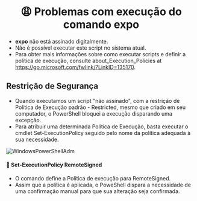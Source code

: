 <h1 align="center">
	😩 Problemas com execução do comando <strong>expo</strong>
</h1>

- <strong>expo</strong> não está assinado digitalmente. 
- Não é possível executar este script no sistema atual. 
- Para obter mais informações sobre como executar scripts e definir a política de execução, consulte
about_Execution_Policies at https://go.microsoft.com/fwlink/?LinkID=135170.

<h2>
    Restrição de Segurança
</h2>

- Quando executamos um script "não assinado", com a restrição de Política de Execução padrão - Restricted, mesmo que criado em seu computador, o PowerShell bloquei a execução disparando uma excepção.
- Para atribuir uma determinada Política de Execução, basta executar o cmdlet Set-ExecutionPolicy seguido pelo nome da política adequada à sua necessidade.

![WindowsPowerShellAdm](https://user-images.githubusercontent.com/49990149/89593101-b082b600-d824-11ea-8463-377dfec9bcf9.png)

#### 🙂 Set-ExecutionPolicy RemoteSigned

- O comando define a Política de execução para RemoteSigned.
- Assim que a política é aplicada, o PoweShell dispara a necessidade de uma confirmação manual para que sua alteração seja confirmada.